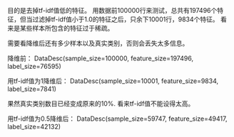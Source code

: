 目的是去掉tf-idf值低的特征。
用数据前100000行来测试，总共有197496个特征，但当过滤掉tf-idf值小于1.0的特征之后，只余下10001行，9834个特征。
看来是某些样本所包含的特征过于稀疏。

需要看降维后还有多少样本以及真实类别，否则会丢失太多信息。

降维前：
DataDesc(sample_size=100000, feature_size=197496, label_size=76595)

用tf-idf值为1降维后：
DataDesc(sample_size=10001, feature_size=9834, label_size=7841)

果然真实类别数目已经变成原来的10%. 
看来tf-idf值不能设得太高。

用tf-idf值为0.5降维后：
DataDesc(sample_size=59747, feature_size=49417, label_size=42132)
